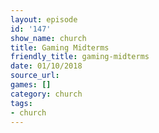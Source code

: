 ```yaml
---
layout: episode
id: '147'
show_name: church
title: Gaming Midterms
friendly_title: gaming-midterms
date: 01/10/2018
source_url: 
games: []
category: church
tags:
- church
---
```

